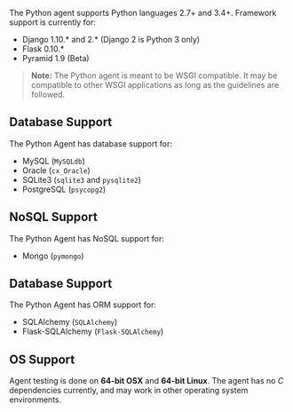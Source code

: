 <!-- 
title: "Supported Technologies"
description: "List of supported technologies"
tags: "installation Python agent frameworks support troubleshooting package"
-->

The Python agent supports Python languages 2.7+ and 3.4+. Framework support is currently for:

* Django 1.10.\* and 2.* (Django 2 is Python 3 only)
* Flask 0.10.*
* Pyramid 1.9 (Beta)

>**Note:** The Python agent is meant to be WSGI compatible. It may be compatible to other WSGI applications as long as the guidelines are followed.


## Database Support

The Python Agent has database support for:
 
* MySQL (`MySQLdb`)
* Oracle (`cx_Oracle`)
* SQLite3 (`sqlite3` and `pysqlite2`)
* PostgreSQL (`psycopg2`)

## NoSQL Support

The Python Agent has NoSQL support for:

* Mongo (`pymongo`)

## Database Support

The Python Agent has ORM support for:
 
* SQLAlchemy (`SQLAlchemy`)
* Flask-SQLAlchemy (`Flask-SQLAlchemy`)

## OS Support

Agent testing is done on **64-bit OSX** and **64-bit Linux**. The agent has no *C* dependencies currently, and may work in other operating system environments.


